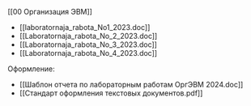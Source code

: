 [[00 Организация ЭВМ]]

- [[laboratornaja_rabota_No1_2023.doc]]
- [[Laboratornaja_rabota_No_2_2023.doc]]
- [[Laboratornaja_rabota_No_3_2023.doc]]
- [[Laboratornaja_rabota_No_4_2023.doc]]

Оформление:
- [[Шаблон отчета по  лабораторным работам ОргЭВМ 2024.doc]]
- [[Стандарт оформления текстовых документов.pdf]]